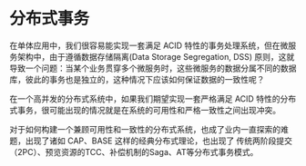 # 分布式事务

在单体应用中，我们很容易能实现一套满足 ACID 特性的事务处理系统，但在微服务架构中，由于遵循数据存储隔离(Data Storage Segregation, DSS) 原则，这就导致一个问题：当某个业务贯穿多个微服务时，这些微服务的数据分属不同的数据库，彼此的事务也是独立的，这种情况下应该如何保证数据的一致性呢？

在一个高并发的分布式系统中，如果我们期望实现一套严格满足 ACID 特性的分布式事务，很可能出现的情况就是在系统的可用性和严格一致性之间出现冲突。

对于如何构建一个兼顾可用性和一致性的分布式系统，也成了业内一直探索的难题，出现了诸如 CAP、BASE 这样的经典分布式理论，也出现了 传统两阶段提交（2PC）、预览资源的TCC、补偿机制的Saga、AT等分布式事务模式。